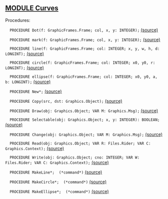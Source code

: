 
## [MODULE Curves](https://github.com/io-core/Draw/blob/main/Curves.Mod)

Procedures:


`  PROCEDURE Dot(f: GraphicFrames.Frame; col, x, y: INTEGER);` [(source)](https://github.com/io-core/Draw/blob/main/Curves.Mod#L15)


`  PROCEDURE mark(f: GraphicFrames.Frame; col, x, y: INTEGER);` [(source)](https://github.com/io-core/Draw/blob/main/Curves.Mod#L20)


`  PROCEDURE line(f: GraphicFrames.Frame; col: INTEGER; x, y, w, h, d: LONGINT);` [(source)](https://github.com/io-core/Draw/blob/main/Curves.Mod#L29)


`  PROCEDURE circle(f: GraphicFrames.Frame; col: INTEGER; x0, y0, r: LONGINT);` [(source)](https://github.com/io-core/Draw/blob/main/Curves.Mod#L48)


`  PROCEDURE ellipse(f: GraphicFrames.Frame; col: INTEGER; x0, y0, a, b: LONGINT);` [(source)](https://github.com/io-core/Draw/blob/main/Curves.Mod#L65)


`  PROCEDURE New*;` [(source)](https://github.com/io-core/Draw/blob/main/Curves.Mod#L90)


`  PROCEDURE Copy(src, dst: Graphics.Object);` [(source)](https://github.com/io-core/Draw/blob/main/Curves.Mod#L95)


`  PROCEDURE Draw(obj: Graphics.Object; VAR M: Graphics.Msg);` [(source)](https://github.com/io-core/Draw/blob/main/Curves.Mod#L100)


`  PROCEDURE Selectable(obj: Graphics.Object; x, y: INTEGER): BOOLEAN;` [(source)](https://github.com/io-core/Draw/blob/main/Curves.Mod#L146)


`  PROCEDURE Change(obj: Graphics.Object; VAR M: Graphics.Msg);` [(source)](https://github.com/io-core/Draw/blob/main/Curves.Mod#L160)


`  PROCEDURE Read(obj: Graphics.Object; VAR R: Files.Rider; VAR C: Graphics.Context);` [(source)](https://github.com/io-core/Draw/blob/main/Curves.Mod#L165)


`  PROCEDURE Write(obj: Graphics.Object; cno: INTEGER; VAR W: Files.Rider; VAR C: Graphics.Context);` [(source)](https://github.com/io-core/Draw/blob/main/Curves.Mod#L171)


`  PROCEDURE MakeLine*;  (*command*)` [(source)](https://github.com/io-core/Draw/blob/main/Curves.Mod#L176)


`  PROCEDURE MakeCircle*;  (*command*)` [(source)](https://github.com/io-core/Draw/blob/main/Curves.Mod#L197)


`  PROCEDURE MakeEllipse*;  (*command*)` [(source)](https://github.com/io-core/Draw/blob/main/Curves.Mod#L215)


